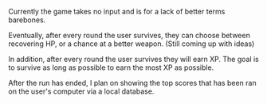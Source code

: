 Currently the game takes no input and is for a lack of better terms barebones.

Eventually, after every round the user survives, they can choose between recovering HP, or a chance at a better weapon. (Still coming up with ideas)

In addition, after every round the user survives they will earn XP. The goal is to survive as long as possible to earn the most XP as possible.

After the run has ended, I plan on showing the top scores that has been ran on the user's computer via a local database.
